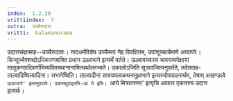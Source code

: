 ```yaml
---
index:  1.2.29
vrittiindex:  7
sutra:  उच्चैरुदात्तः
vritti:  balamanorama 
---
```


उदात्तसंज्ञामाह--उच्चैरुदात्तः। नादधर्मविशेष उच्चैस्त्वं नेह विवक्षितम्, उपांशूच्चार्यमाणे अव्याप्तेः। किन्तूच्चैश्शब्दोऽधिकरणशक्ति प्रधान ऊध्र्वभागे इत्यर्थे वर्तते। ऊध्र्वावयवस्य चावयव्यपेक्षायां तालुकण्ठादिवर्णाभिव्यक्तिस्थानानामित्यर्थाल्लभ्यते। उकालोऽजिति सूत्रादजित्यनुवर्तते, तदेतदाह-ताल्वादिष्वित्यादिना। सभागेष्विति। ताल्वादीनां सावयवत्वकथनमूध्र्वभागे इत्यस्योपपादनार्थम्, तेषाम् अखण्डत्वे `ऊध्र्वभागे' इत्यनुपपत्तेः। उदात्तमुदाहरति-आ ये इति। `आये मित्रावरुणा' इत्यृचि आकार एकारश्च उदात्त इत्यर्थः। 

